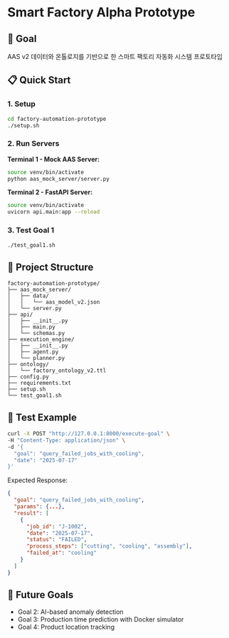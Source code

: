 # Smart Factory Alpha Prototype

## 🎯 Goal
AAS v2 데이터와 온톨로지를 기반으로 한 스마트 팩토리 자동화 시스템 프로토타입

## 📋 Quick Start

### 1. Setup
```bash
cd factory-automation-prototype
./setup.sh
```

### 2. Run Servers
**Terminal 1 - Mock AAS Server:**
```bash
source venv/bin/activate
python aas_mock_server/server.py
```

**Terminal 2 - FastAPI Server:**
```bash
source venv/bin/activate
uvicorn api.main:app --reload
```

### 3. Test Goal 1
```bash
./test_goal1.sh
```

## 📁 Project Structure
```
factory-automation-prototype/
├── aas_mock_server/
│   ├── data/
│   │   └── aas_model_v2.json
│   └── server.py
├── api/
│   ├── __init__.py
│   ├── main.py
│   └── schemas.py
├── execution_engine/
│   ├── __init__.py
│   ├── agent.py
│   └── planner.py
├── ontology/
│   └── factory_ontology_v2.ttl
├── config.py
├── requirements.txt
├── setup.sh
└── test_goal1.sh
```

## 🧪 Test Example
```bash
curl -X POST "http://127.0.0.1:8000/execute-goal" \
-H "Content-Type: application/json" \
-d '{
  "goal": "query_failed_jobs_with_cooling",
  "date": "2025-07-17"
}'
```

Expected Response:
```json
{
  "goal": "query_failed_jobs_with_cooling",
  "params": {...},
  "result": [
    {
      "job_id": "J-1002",
      "date": "2025-07-17",
      "status": "FAILED",
      "process_steps": ["cutting", "cooling", "assembly"],
      "failed_at": "cooling"
    }
  ]
}
```

## 🚀 Future Goals
- Goal 2: AI-based anomaly detection
- Goal 3: Production time prediction with Docker simulator
- Goal 4: Product location tracking